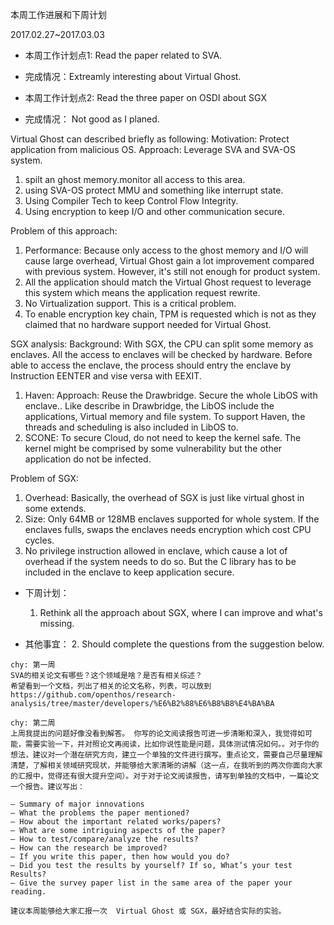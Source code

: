 本周工作进展和下周计划

2017.02.27~2017.03.03

- 本周工作计划点1: Read the paper related to SVA.

- 完成情况：Extreamly interesting about Virtual Ghost.

- 本周工作计划点2: Read the three paper on OSDI about SGX

- 完成情况： Not good as I planed.

Virtual Ghost can described briefly as following:
Motivation: Protect application from malicious OS.
Approach: Leverage SVA and SVA-OS system.
1. spilt an ghost memory.monitor all access to this area.
2. using SVA-OS protect MMU and something like interrupt state.
3. Using Compiler Tech to keep Control Flow Integrity.
4. Using encryption to keep I/O and other communication secure.

Problem of this approach:
1. Performance: Because only access to the ghost memory and I/O will cause large overhead, Virtual Ghost gain a lot improvement compared with previous system. However, it's still not enough for product system.
2. All the application should match the Virtual Ghost request to leverage this system which means the application request rewrite.
3. No Virtualization support. This is a critical problem.  
4. To enable encryption key chain, TPM is requested which is not as they claimed that no hardware support needed for Virtual Ghost.

SGX analysis:
Background:
With SGX, the CPU can split some memory as enclaves. All the access to enclaves will be checked by hardware. Before able to access the enclave, the process should entry the enclave by Instruction EENTER and vise versa with EEXIT.
1. Haven:
Approach:
Reuse the Drawbridge. Secure the whole LibOS with enclave.. Like describe in Drawbridge, the LibOS include the applications, Virtual memory and file system. To support Haven, the threads and scheduling is also included in LibOS to.
2. SCONE:
To secure Cloud, do not need to keep the kernel safe. The kernel might be comprised by some vulnerability but the other application do not be infected.


Problem of SGX:
1. Overhead: Basically, the overhead of SGX is just like virtual ghost in some extends.
2. Size: Only 64MB or 128MB enclaves supported for whole system. If the enclaves fulls, swaps the enclaves needs encryption which cost CPU cycles.
3. No privilege instruction allowed in enclave, which cause a lot of overhead if the system needs to do so. But the C library has to be included in the enclave to keep application secure.

- 下周计划：
	1. Rethink all the approach about SGX, where I can improve and what's missing.


- 其他事宜：
	2. Should complete the questions from the suggestion below.


```
chy: 第一周
SVA的相关论文有哪些？这个领域是啥？是否有相关综述？
希望看到一个文档，列出了相关的论文名称，列表，可以放到
https://github.com/openthos/research-analysis/tree/master/developers/%E6%B2%88%E6%B8%B8%E4%BA%BA
```

```
chy: 第二周
上周我提出的问题好像没看到解答。 你写的论文阅读报告可进一步清晰和深入，我觉得如可能，需要实验一下，并对照论文再阅读，比如你说性能是问题，具体测试情况如何。。对于你的想法，建议对一个潜在研究方向，建立一个单独的文件进行撰写。重点论文，需要自己尽量理解清楚，了解相关领域研究现状，并能够给大家清晰的讲解（这一点，在我听到的两次你面向大家的汇报中，觉得还有很大提升空间）。对于对于论文阅读报告，请写到单独的文档中，一篇论文一个报告。建议写出：

– Summary of major innovations
– What the problems the paper mentioned?
– How about the important related works/papers?
– What are some intriguing aspects of the paper?
– How to test/compare/analyze the results?
– How can the research be improved?
– If you write this paper, then how would you do?
– Did you test the results by yourself? If so, What’s your test Results?
– Give the survey paper list in the same area of the paper your reading.

建议本周能够给大家汇报一次  Virtual Ghost 或 SGX，最好结合实际的实验。
```

